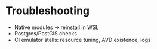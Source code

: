 # Troubleshooting
- Native modules → reinstall in WSL
- Postgres/PostGIS checks
- CI emulator stalls: resource tuning, AVD existence, logs
